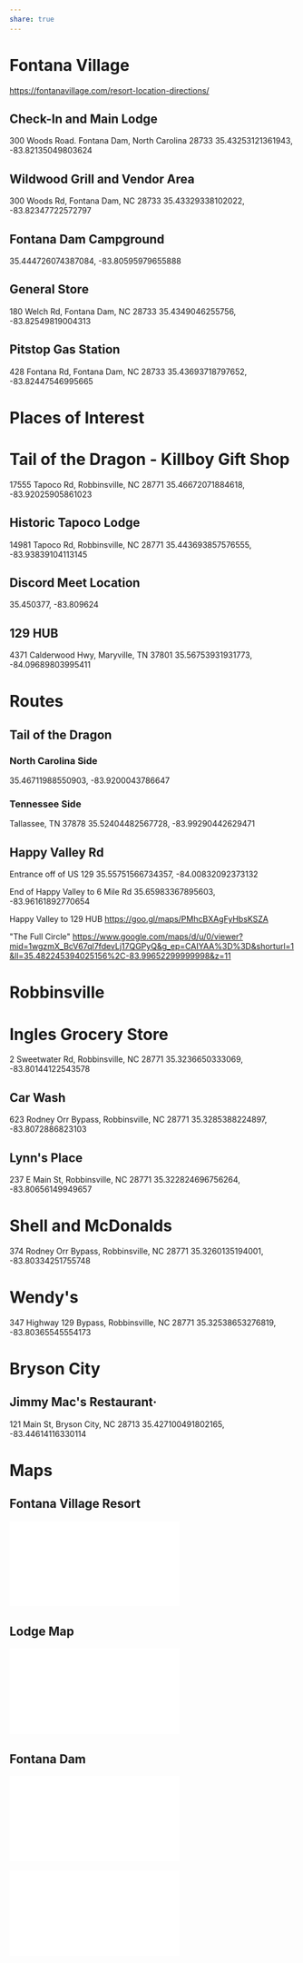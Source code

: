 ```yaml
---
share: true
---
```

# Fontana Village
https://fontanavillage.com/resort-location-directions/

## Check-In and Main Lodge
300 Woods Road. Fontana Dam, North Carolina 28733
35.43253121361943, -83.82135049803624

## Wildwood Grill and Vendor Area
300 Woods Rd, Fontana Dam, NC 28733
35.43329338102022, -83.82347722572797

## Fontana Dam Campground
35.444726074387084, -83.80595979655888


## General Store
180 Welch Rd, Fontana Dam, NC 28733
35.4349046255756, -83.82549819004313

## Pitstop Gas Station
428 Fontana Rd, Fontana Dam, NC 28733
35.43693718797652, -83.82447546995665

# Places of Interest
# Tail of the Dragon - Killboy Gift Shop
17555 Tapoco Rd, Robbinsville, NC 28771
35.46672071884618, -83.92025905861023

## Historic Tapoco Lodge
14981 Tapoco Rd, Robbinsville, NC 28771
35.443693857576555, -83.93839104113145


## Discord Meet Location
35.450377, -83.809624

## 129 HUB
4371 Calderwood Hwy, Maryville, TN 37801
35.56753931931773, -84.09689803995411


# Routes
## Tail of the Dragon
### North Carolina Side
35.46711988550903, -83.9200043786647

### Tennessee Side
Tallassee, TN 37878
35.52404482567728, -83.99290442629471


## Happy Valley Rd
Entrance off of US 129
35.55751566734357, -84.00832092373132

End of Happy Valley to 6 Mile Rd
35.65983367895603, -83.96161892770654

Happy Valley to 129 HUB
https://goo.gl/maps/PMhcBXAgFyHbsKSZA


"The Full Circle"
https://www.google.com/maps/d/u/0/viewer?mid=1wgzmX_BcV67ql7fdevLj17QGPyQ&g_ep=CAIYAA%3D%3D&shorturl=1&ll=35.482245394025156%2C-83.99652299999998&z=11


# Robbinsville
# Ingles Grocery Store
2 Sweetwater Rd, Robbinsville, NC 28771
35.3236650333069, -83.80144122543578

## Car Wash
623 Rodney Orr Bypass, Robbinsville, NC 28771
35.3285388224897, -83.8072886823103

## Lynn's Place
237 E Main St, Robbinsville, NC 28771
35.322824696756264, -83.80656149949657

# Shell and McDonalds
374 Rodney Orr Bypass, Robbinsville, NC 28771
35.3260135194001, -83.80334251755748

# Wendy's
347 Highway 129 Bypass, Robbinsville, NC 28771
35.32538653276819, -83.80365545554173


# Bryson City
## Jimmy Mac's Restaurant·
121 Main St, Bryson City, NC 28713
35.427100491802165, -83.44614116330114

# Maps
## Fontana Village Resort
![Resort-Map-2018.pdf](./Resort-Map-2018.pdf)

## Lodge Map
![Lodge-Map-2018.pdf](../../0%20-%20Attachments/Lodge-Map-2018.pdf)

## Fontana Dam
![Resort-Map-with-Campground-2017-2.pdf](../../0%20-%20Attachments/Resort-Map-with-Campground-2017-2.pdf)


![Happy Valley to 129 HUB.pdf](../../0%20-%20Attachments/Happy%20Valley%20to%20129%20HUB.pdf)



